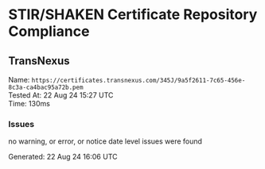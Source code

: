 # STIR/SHAKEN Certificate Repository Compliance

## TransNexus

Name: `https://certificates.transnexus.com/345J/9a5f2611-7c65-456e-8c3a-ca4bac95a72b.pem`\
Tested At: 22 Aug 24 15:27 UTC\
Time: 130ms

### Issues

no warning, or error, or notice date level issues were found

Generated: 22 Aug 24 16:06 UTC